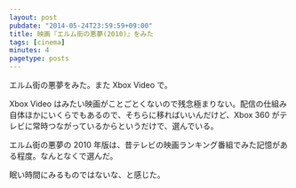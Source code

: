 ```yaml
---
layout: post
pubdate: "2014-05-24T23:59:59+09:00"
title: 映画『エルム街の悪夢(2010)』をみた
tags: [cinema]
minutes: 4
pagetype: posts
---
```

エルム街の悪夢をみた。また Xbox Video で。

Xbox Video はみたい映画がことごとくないので残念極まりない。配信の仕組み自体ほかにいくらでもあるので、そちらに移ればいいんだけど、Xbox 360 がテレビに常時つながっているからというだけで、選んでいる。

エルム街の悪夢の 2010 年版は、昔テレビの映画ランキング番組でみた記憶がある程度。なんとなくで選んだ。

眠い時間にみるものではないな、と感じた。
